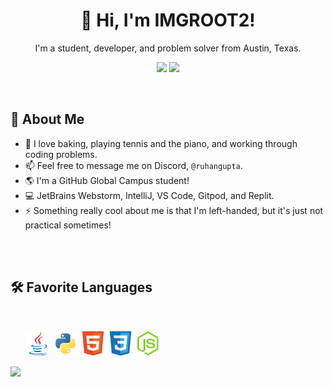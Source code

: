 <!--Are you looking at my README code? Hmm...-->
<div align="center">
  <h1>👋 Hi, I'm IMGROOT2!</h1>
  <p>I'm a student, developer, and problem solver from Austin, Texas.<p>
  <img src="http://github-profile-summary-cards.vercel.app/api/cards/profile-details?username=IMGROOT2&theme=transparent">
  <img src="http://github-profile-summary-cards.vercel.app/api/cards/stats?username=IMGROOT2&theme=transparent">
</div>
<br>
<h2>🙌 About Me</h2>
<ul>
<li> 👀 I love baking, playing tennis and the piano, and working through coding problems. </li>
<li> 📫 Feel free to message me on Discord, <code>@ruhangupta</code>. </li>
<li> 🌎 I'm a GitHub Global Campus student! </li>
<li> 💻 JetBrains Webstorm, IntelliJ, VS Code, Gitpod, and Replit. </li>
<li> ⚡ Something really cool about me is that I'm left-handed, but it's just not practical sometimes! </li>
</ul>

<br>
<br>
<h2>🛠️ Favorite Languages</h2>
<br>
<ul> <!--- I know this isn't a list, but I need to align these icons lol --->
<img src="https://github.com/devicons/devicon/blob/master/icons/java/java-original.svg" height=40>
<img src="https://github.com/devicons/devicon/blob/master/icons/python/python-original.svg" height=40> 
<img src="https://github.com/devicons/devicon/blob/master/icons/html5/html5-original.svg" height=40> 
<img src="https://github.com/devicons/devicon/blob/master/icons/css3/css3-original.svg" height=40> 
<img src="https://github.com/devicons/devicon/blob/master/icons/nodejs/nodejs-original.svg" height=40> 
</ul>
<img src="https://hit.yhype.me/github/profile?user_id=116324098">

